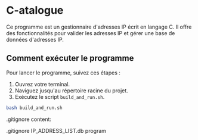 # C-atalogue

Ce programme est un gestionnaire d'adresses IP écrit en langage C. Il offre des fonctionnalités pour valider les adresses IP et gérer une base de données d'adresses IP.

## Comment exécuter le programme

Pour lancer le programme, suivez ces étapes :

1. Ouvrez votre terminal.
2. Naviguez jusqu'au répertoire racine du projet.
3. Exécutez le script `build_and_run.sh`.

```bash
bash build_and_run.sh
```


.gitignore content:
  
.gitignore
IP_ADDRESS_LIST.db
program